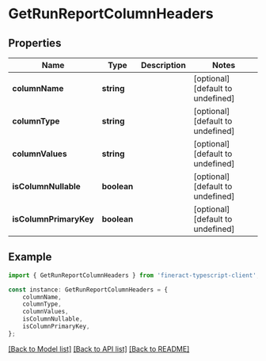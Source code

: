 # GetRunReportColumnHeaders


## Properties

Name | Type | Description | Notes
------------ | ------------- | ------------- | -------------
**columnName** | **string** |  | [optional] [default to undefined]
**columnType** | **string** |  | [optional] [default to undefined]
**columnValues** | **string** |  | [optional] [default to undefined]
**isColumnNullable** | **boolean** |  | [optional] [default to undefined]
**isColumnPrimaryKey** | **boolean** |  | [optional] [default to undefined]

## Example

```typescript
import { GetRunReportColumnHeaders } from 'fineract-typescript-client';

const instance: GetRunReportColumnHeaders = {
    columnName,
    columnType,
    columnValues,
    isColumnNullable,
    isColumnPrimaryKey,
};
```

[[Back to Model list]](../README.md#documentation-for-models) [[Back to API list]](../README.md#documentation-for-api-endpoints) [[Back to README]](../README.md)

